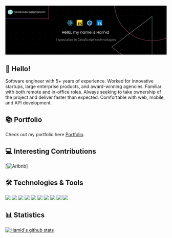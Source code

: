 [![Header](https://github.com/Hamid-ul-Islam/hamid-ul-islam/blob/main/banner.png?raw=true "Header")](https://github.com/hamid-ul-islam)

## 👋 Hello! 
Software engineer with 5+ years of experience.  Worked for innovative startups, large enterprise products, and award-winning agencies.  Familiar with both remote and in-office roles.  Always seeking to take ownership of the project and deliver faster than expected.  Comfortable with web, mobile, and API development.

## 📚 Portfolio
Check out my portfolio here [Portfolio](https://hamidul-islam.vercel.app/).

## 💻 Interesting Contributions
[![Aribnb](https://github-readme-stats.vercel.app/api/pin/?username=airbnb&repo=javascript&theme=dark&show_owner=true)]

## 🛠️ Technologies & Tools
![](https://img.shields.io/badge/Code-JavaScript-informational?style=flat&color=informational&logo=javascript)
![](https://img.shields.io/badge/Code-React-informational?style=flat&color=informational&logo=react)
![](https://img.shields.io/badge/Code-TypeScript-informational?style=flat&color=informational)
![](https://img.shields.io/badge/Code-Vue-informational?style=flat&color=informational&logo=vue.js)
![](https://img.shields.io/badge/Code-EcmaScript-informational?style=flat&color=informational)
![](https://img.shields.io/badge/Code-Node-informational?style=flat&color=informational&logo=node.js)
![](https://img.shields.io/badge/Tool-Webpack-informational?style=flat&color=warning&logo=webpack)
![](https://img.shields.io/badge/Tool-Jest-informational?style=flat&color=warning&logo=jest)
![](https://img.shields.io/badge/Tool-SCSS-informational?style=flat&color=warning&logo=sass)
![](https://img.shields.io/badge/Tool-Docker-informational?style=flat&color=warning&logo=docker)

## 📊 Statistics
[![Hamid's github stats](https://github-readme-stats.vercel.app/api?username=hamid-ul-islam&theme=dark&count_private=true)](https://github.com/anuraghazra/github-readme-stats)
